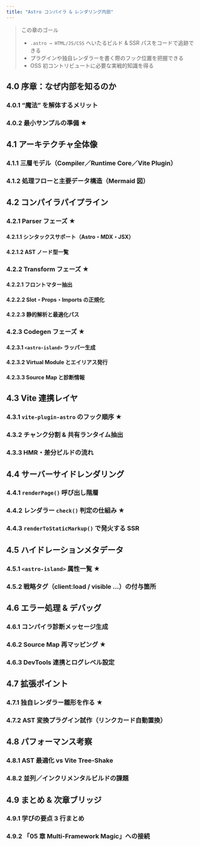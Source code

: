 ```yaml
---
title: "Astro コンパイラ & レンダリング内部"
---
```



> この章のゴール  
> - `.astro → HTML/JS/CSS` へいたるビルド & SSR パスをコードで追跡できる  
> - プラグインや独自レンダラーを書く際のフック位置を把握できる  
> - OSS 初コントリビュートに必要な実戦的知識を得る  

## 4.0 序章：なぜ内部を知るのか
### 4.0.1 “魔法” を解体するメリット
### 4.0.2 最小サンプルの準備 ★

## 4.1 アーキテクチャ全体像
### 4.1.1 三層モデル（Compiler／Runtime Core／Vite Plugin）
### 4.1.2 処理フローと主要データ構造（Mermaid 図）

## 4.2 コンパイラパイプライン
### 4.2.1 Parser フェーズ ★  
#### 4.2.1.1 シンタックスサポート（Astro・MDX・JSX）  
#### 4.2.1.2 AST ノード型一覧
### 4.2.2 Transform フェーズ ★  
#### 4.2.2.1 フロントマター抽出  
#### 4.2.2.2 Slot・Props・Imports の正規化  
#### 4.2.2.3 静的解析と最適化パス
### 4.2.3 Codegen フェーズ ★  
#### 4.2.3.1 `<astro-island>` ラッパー生成  
#### 4.2.3.2 Virtual Module とエイリアス発行  
#### 4.2.3.3 Source Map と診断情報

## 4.3 Vite 連携レイヤ
### 4.3.1 `vite-plugin-astro` のフック順序 ★
### 4.3.2 チャンク分割 & 共有ランタイム抽出
### 4.3.3 HMR・差分ビルドの流れ

## 4.4 サーバーサイドレンダリング
### 4.4.1 `renderPage()` 呼び出し階層
### 4.4.2 レンダラー `check()` 判定の仕組み ★
### 4.4.3 `renderToStaticMarkup()` で発火する SSR

## 4.5 ハイドレーションメタデータ
### 4.5.1 `<astro-island>` 属性一覧 ★
### 4.5.2 戦略タグ（client:load / visible …）の付与箇所

## 4.6 エラー処理 & デバッグ
### 4.6.1 コンパイラ診断メッセージ生成
### 4.6.2 Source Map 再マッピング ★
### 4.6.3 DevTools 連携とログレベル設定

## 4.7 拡張ポイント
### 4.7.1 独自レンダラー雛形を作る ★
### 4.7.2 AST 変換プラグイン試作（リンクカード自動置換）

## 4.8 パフォーマンス考察
### 4.8.1 AST 最適化 vs Vite Tree-Shake
### 4.8.2 並列／インクリメンタルビルドの課題

## 4.9 まとめ & 次章ブリッジ
### 4.9.1 学びの要点 3 行まとめ
### 4.9.2 「05 章 Multi-Framework Magic」への接続

```